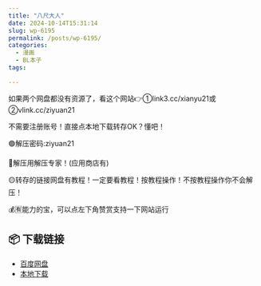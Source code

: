 ```yaml
---
title: "八尺大人"
date: 2024-10-14T15:31:14
slug: wp-6195
permalink: /posts/wp-6195/
categories:
  - 漫画
  - BL本子
tags:

---
```


如果两个网盘都没有资源了，看这个网站👉①link3.cc/xianyu21或②vlink.cc/ziyuan21

不需要注册账号！直接点本地下载转存OK？懂吧！

🟢解压密码:ziyuan21

🔵解压用解压专家！(应用商店有)

🟡转存的链接网盘有教程！一定要看教程！按教程操作！不按教程操作你不会解压！

💰🈶能力的宝，可以点左下角赞赏支持一下网站运行

## 📦 下载链接
- [百度网盘](https://blziyuan21.com/pay-download/6195?key=f9326f8b26&down_id=0)
- [本地下载](https://blziyuan21.com/pay-download/6195?key=f9326f8b26&down_id=1)

